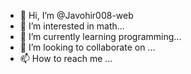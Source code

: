 - 👋 Hi, I’m @Javohir008-web
- 👀 I’m interested in math...
- 🌱 I’m currently learning programming...
- 💞️ I’m looking to collaborate on ...
- 📫 How to reach me ...

<!---
Javohir008-web/Javohir008-web is a ✨ special ✨ repository because its `README.md` (this file) appears on your GitHub profile.
You can click the Preview link to take a look at your changes.
--->
